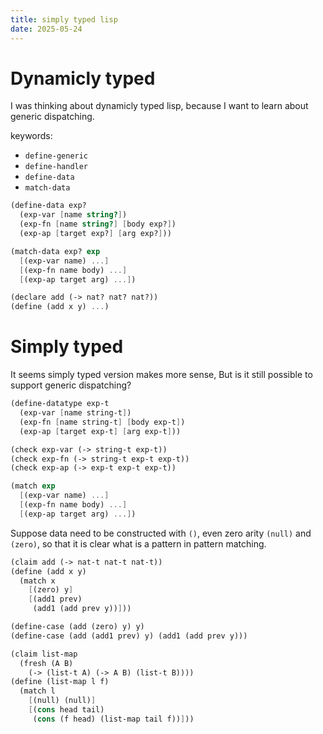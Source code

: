 ```yaml
---
title: simply typed lisp
date: 2025-05-24
---
```


# Dynamicly typed

I was thinking about dynamicly typed lisp,
because I want to learn about generic dispatching.

keywords:

- `define-generic`
- `define-handler`
- `define-data`
- `match-data`

```scheme
(define-data exp?
  (exp-var [name string?])
  (exp-fn [name string?] [body exp?])
  (exp-ap [target exp?] [arg exp?]))

(match-data exp? exp
  [(exp-var name) ...]
  [(exp-fn name body) ...]
  [(exp-ap target arg) ...])
```

```scheme
(declare add (-> nat? nat? nat?))
(define (add x y) ...)
```

# Simply typed

It seems simply typed version makes more sense,
But is it still possible to support generic dispatching?

```scheme
(define-datatype exp-t
  (exp-var [name string-t])
  (exp-fn [name string-t] [body exp-t])
  (exp-ap [target exp-t] [arg exp-t]))

(check exp-var (-> string-t exp-t))
(check exp-fn (-> string-t exp-t exp-t))
(check exp-ap (-> exp-t exp-t exp-t))

(match exp
  [(exp-var name) ...]
  [(exp-fn name body) ...]
  [(exp-ap target arg) ...])
```

Suppose data need to be constructed with `()`,
even zero arity `(null)` and `(zero)`,
so that it is clear what is a pattern in pattern matching.

```scheme
(claim add (-> nat-t nat-t nat-t))
(define (add x y)
  (match x
    [(zero) y]
    [(add1 prev)
     (add1 (add prev y))]))

(define-case (add (zero) y) y)
(define-case (add (add1 prev) y) (add1 (add prev y)))
```

```scheme
(claim list-map
  (fresh (A B)
    (-> (list-t A) (-> A B) (list-t B))))
(define (list-map l f)
  (match l
    [(null) (null)]
    [(cons head tail)
     (cons (f head) (list-map tail f))]))
```
